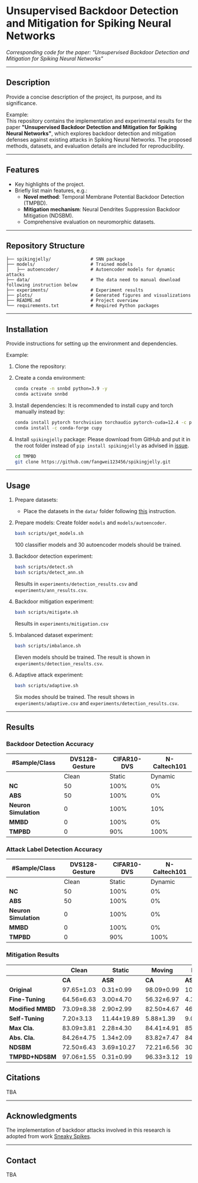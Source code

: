# **Unsupervised Backdoor Detection and Mitigation for Spiking Neural Networks**  
*Corresponding code for the paper: "Unsupervised Backdoor Detection and Mitigation for Spiking Neural Networks"*

---

## **Description**  
Provide a concise description of the project, its purpose, and its significance.

Example:  
This repository contains the implementation and experimental results for the paper **"Unsupervised Backdoor Detection and Mitigation for Spiking Neural Networks"**, which explores backdoor detection and mitigation defenses against existing attacks in Spiking Neural Networks. The proposed methods, datasets, and evaluation details are included for reproducibility.

---

## **Features**
- Key highlights of the project.
- Briefly list main features, e.g.:
  - **Novel method**: Temporal Membrane Potential Backdoor Detection (TMPBD).
  - **Mitigation mechanism**: Neural Dendrites Suppression Backdoor Mitigation (NDSBM).
  - Comprehensive evaluation on neuromorphic datasets.

---

## **Repository Structure**
```plaintext
├── spikingjelly/               # SNN package 
├── models/                     # Trained models
│   ├── autoencoder/            # Autoencoder models for dynamic attacks
├── data/                       # The data need to manual download following instruction below
├── experiments/                # Experiment results
├── plots/                      # Generated figures and visualizations
├── README.md                   # Project overview
└── requirements.txt            # Required Python packages
```

---

## **Installation**
Provide instructions for setting up the environment and dependencies.

Example:  
1. Clone the repository:

3. Create a conda environment:
    ```bash
    conda create -n snnbd python=3.9 -y
    conda activate snnbd
    ```

4. Install dependencies:
    It is recommended to install cupy and torch manually instead by:
    ```bash
    conda install pytorch torchvision torchaudio pytorch-cuda=12.4 -c pytorch -c nvidia
    conda install -c conda-forge cupy
    ```

5. Install ```spikingjelly``` package:
    Please download from GitHub and put it in the root folder instead of ```pip install spikingjelly``` as advised in [issue](https://github.com/fangwei123456/spikingjelly/issues/401).
    ```bash
    cd TMPBD
    git clone https://github.com/fangwei123456/spikingjelly.git
    ```
    
   
---

## **Usage**
1. Prepare datasets:
    - Place the datasets in the `data/` folder following [this](https://spikingjelly.readthedocs.io/zh-cn/latest/activation_based_en/neuromorphic_datasets.html) instruction.

2. Prepare models:
   Create folder ```models``` and ```models/autoencoder```.
    ```bash
    bash scripts/get_models.sh
    ```
    100 classifier models and 30 autoencoder models should be trained.

3. Backdoor detection experiment:
    ```bash
    bash scripts/detect.sh
    bash scripts/detect_ann.sh
    ```
    Results in ```experiments/detection_results.csv``` and ```experiments/ann_results.csv```.

4. Backdoor mitigation experiment:
    ```bash
    bash scripts/mitigate.sh
    ```
    Results in ```experiments/mitigation.csv```

5. Imbalanced dataset experiment:
    ```bash
    bash scripts/imbalance.sh
    ```
    Eleven models should be trained. The result is shown in ```experiments/detection_results.csv```.

6. Adaptive attack experiment:
    ```bash
    bash scripts/adaptive.sh
    ```
    Six modes should be trained. The result shows in ```experiments/adaptive.csv``` and ```experiments/detection_results.csv```.

---

## **Results**
### Backdoor Detection Accuracy
| #Sample/Class        | DVS128-Gesture       | CIFAR10-DVS         | N-Caltech101       |
|----------------------|----------------------|---------------------|--------------------|
|                      | Clean | Static | Dynamic | Clean | Static | Dynamic | Clean | Static | Dynamic |
| **NC**               |   50   | 100%   | 0%      | 0%    | 100%   | 100%   | 0%    | 100%   | 100%   |
| **ABS**              |   50   | 100%   | 0%      | 0%    | 100%   | 0%     | 0%    | 100%   | 0%     |
| **Neuron Simulation**|    0   | 100%   | 10%     | 50%   | 60%    | 90%    | 100%  | 60%    | 80%    |
| **MMBD**             |    0   | 100%   | 0%      | 100%  | 0%     | 0%     | 100%  | 80%    | 20%    |
| **TMPBD**            |    0   | 90%    | 100%    | 100%  | 80%    | 100%   | 90%   | 90%    | 100%   |

### Attack Label Detection Accuracy
| #Sample/Class        | DVS128-Gesture       | CIFAR10-DVS         | N-Caltech101       |
|----------------------|----------------------|---------------------|--------------------|
|                      | Clean | Static | Dynamic | Clean | Static | Dynamic | Clean | Static | Dynamic |
| **NC**               |   50   | 100%   | 0%      | 0%    | 0%     | 10%    | 10%   | 0%     | 0%     |
| **ABS**              |   50   | 100%   | 0%      | 0%    | 100%   | 0%     | 0%    | 100%   | 0%     |
| **Neuron Simulation**|    0   | 100%   | 0%      | 20%   | 60%    | 60%    | 20%   | 60%    | 50%    |
| **MMBD**             |    0   | 100%   | 0%      | 100%  | 0%     | 0%     | 100%  | 10%    | 50%    |
| **TMPBD**            |    0   | 90%    | 100%    | 100%  | 80%    | 100%   | 90%   | 90%    | 100%   |

### Mitigation Results
|                    | Clean                  | Static                 | Moving                 | Dynamic                |
|--------------------|------------------------|------------------------|------------------------|------------------------|
|                    | **CA**  | **ASR**      | **CA**  | **ASR**      | **CA**  | **ASR**      | **CA**  | **ASR**      |
| **Original**       | 97.65±1.03 | 0.31±0.99  | 98.09±0.99 | 100.00±0.00| 97.21±1.29 | 100.00±0.00| 84.71±12.48| 100.00±0.00|
| **Fine-Tuning**    | 64.56±6.63 | 3.00±4.70  | 56.32±6.97 | 4.38±11.26 | 70.29±13.98| 5.91±12.98 | 88.53±5.54 | 3.28±4.51  |
| **Modified MMBD**  | 73.09±8.38 | 2.90±2.99  | 82.50±4.67 | 46.06±33.33| 73.68±5.11 | 18.34±19.01| 71.76±16.08| 1.40±2.49  |
| **Self-Tuning**    | 7.20±3.13  | 11.44±19.89| 5.88±1.39  | 9.06±20.29 | 7.20±2.81  | 15.72±19.66| 6.47±1.73  | 25.56±20.18|
| **Max Cla.**       | 83.09±3.81 | 2.28±4.30  | 84.41±4.91 | 85.81±20.80| 89.27±4.50 | 75.81±25.78| 88.83±4.00 | 19.38±13.39|
| **Abs. Cla.**      | 84.26±4.75 | 1.34±2.09  | 83.82±7.47 | 84.22±16.31| 87.21±6.05 | 68.13±26.15| 89.12±2.52 | 20.81±14.50|
| **NDSBM**          | 72.50±6.43 | 3.69±10.27 | 72.21±6.56 | 30.41±25.92| 83.38±8.29 | 29.87±19.92| 89.86±3.21 | 8.44±4.91  |
| **TMPBD+NDSBM**    | 97.06±1.55 | 0.31±0.99  | 96.33±3.12 | 19.94±26.48| 95.88±3.00 | 38.12±35.44| 92.06±4.29 | 2.81±3.95  |

## **Citations**
TBA
<!-- ```bibtex
@inproceedings{your_citation,
  title={Your Paper Title},
  author={Your Name and Co-Authors},
  booktitle={Conference or Journal},
  year={2025},
  pages={1234--1245}
}
``` -->

---

## **Acknowledgments**
The implementation of backdoor attacks involved in this research is adopted from work [Sneaky Spikes](https://github.com/GorkaAbad/Sneaky-Spikes).

<!-- 
---

## **License**
This project is licensed under the MIT License - see the [LICENSE](LICENSE) file for details. -->

---

## **Contact**
TBA
